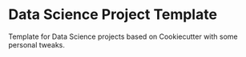 # Data Science Project Template
 Template for Data Science projects based on Cookiecutter with some personal tweaks.
